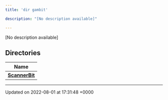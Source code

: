 ```yaml
---
title: 'dir gambit'

description: "[No description available]"

---
```







[No description available]

## Directories

| Name           |
| -------------- |
| **[ScannerBit](/documentation/code/gambit_sphinxfiles/dir_391ea3cfbc71002148701ceb06bf5672/#dir-scannerbit)**  |






-------------------------------

Updated on 2022-08-01 at 17:31:48 +0000
